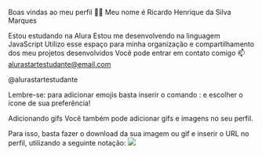 Boas vindas ao meu perfil 💙💙
Meu nome é Ricardo Henrique da Silva Marques

Estou estudando na Alura
Estou me desenvolvendo na linguagem JavaScript
Utilizo esse espaço para minha organização e compartilhamento dos meu projetos desenvolvidos
Você pode entrar em contato comigo 📫
alurastartestudante@email.com

@alurastartestudante

Lembre-se: para adicionar emojis basta inserir o comando : e escolher o ícone de sua preferência!

Adicionando gifs
Você também pode adicionar gifs e imagens no seu perfil.

Para isso, basta fazer o download da sua imagem ou gif e inserir o URL no perfil, utilizando a seguinte notação:
![]([link](https://img.freepik.com/fotos-gratis/cachorro-basenji-vermelho-e-branco-de-aparencia-chique-com-capuz-de-algodao-preto-com-capuz-levantado-parece-a-esquerda-isolado-no-branco_346278-418.jpg))
